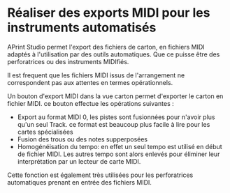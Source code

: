 
Réaliser des exports MIDI pour les instruments automatisés
==========================================================



APrint Studio permet l'export des fichiers de carton, en fichiers MIDI adaptés à l'utilisation par des outils automatiques. Que ce puisse être des perforatrices ou des instruments MIDIfiés.

Il est frequent que les fichiers MIDI issus de l'arrangement ne correspondent pas aux attentes en termes opérationnels.

Un bouton d'export MIDI dans la vue carton permet d'exporter le carton en fichier MIDI. ce bouton effectue les opérations suivantes :

-   Export au format MIDI 0, les pistes sont fusionnées pour n'avoir plus qu'un seul Track. ce format est beaucoup plus facile à lire pour les cartes spécialisées
-   Fusion des trous ou des notes supperposées
-   Homogénéisation du tempo: en effet un seul tempo est utilisé en début de fichier MIDI. Les autres tempo sont alors enlevés pour éliminer leur interprétation par un lecteur de carte MIDI.

Cette fonction est également très utilisées pour les perforatrices automatiques prenant en entrée des fichiers MIDI.

